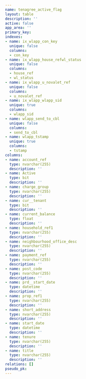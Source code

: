 ```yaml
---
name: tenagree_active_flag
layout: table
description: ''
active: false
app_area: ''
primary_key: 
indexes:
- name: ix_wlapp_con_key
  unique: false
  columns:
  - con_key
- name: ix_wlapp_house_refwl_status
  unique: false
  columns:
  - house_ref
  - wl_status
- name: ix_wlapp_u_novalet_ref
  unique: false
  columns:
  - u_novalet_ref
- name: ix_wlapp_wlapp_sid
  unique: true
  columns:
  - wlapp_sid
- name: wlapp_send_to_cbl
  unique: false
  columns:
  - send_to_cbl
- name: wlapp_tstamp
  unique: true
  columns:
  - tstamp
columns:
- name: account_ref
  type: nvarchar(255)
  description: ''
- name: Active
  type: bit
  description: ''
- name: charge_group
  type: nvarchar(255)
  description: ''
- name: cur__tenant
  type: bit
  description: ''
- name: current_balance
  type: float
  description: ''
- name: household_ref1
  type: nvarchar(255)
  description: ''
- name: neighbourhood_office_desc
  type: nvarchar(255)
  description: ''
- name: payment_ref
  type: nvarchar(255)
  description: ''
- name: post_code
  type: nvarchar(255)
  description: ''
- name: prd__start_date
  type: datetime
  description: ''
- name: prop_ref1
  type: nvarchar(255)
  description: ''
- name: short_address
  type: nvarchar(255)
  description: ''
- name: start_date
  type: datetime
  description: ''
- name: tenure
  type: nvarchar(255)
  description: ''
- name: title
  type: nvarchar(255)
  description: ''
relations: []
pseudo_pk: 
---
```


